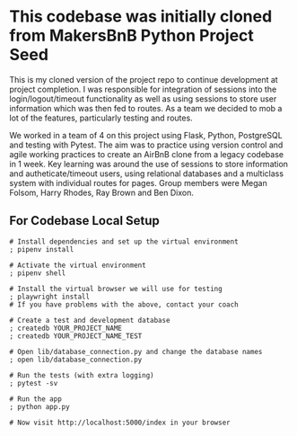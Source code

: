 # This codebase was initially cloned from MakersBnB Python Project Seed

This is my cloned version of the project repo to continue development at project completion.
I was responsible for integration of sessions into the login/logout/timeout functionality as well as using sessions to store user information which was then fed to routes. As a team we decided to mob a lot of the features, particularly testing and routes.

We worked in a team of 4 on this project using Flask, Python, PostgreSQL and testing with Pytest. The aim was to practice using version control and agile working practices to create an AirBnB clone from a legacy codebase in 1 week.
Key learning was around the use of sessions to store information and autheticate/timeout users, using relational databases and a multiclass system with individual routes for pages.
Group members were Megan Folsom, Harry Rhodes, Ray Brown and Ben Dixon. 


## For Codebase Local Setup

```shell
# Install dependencies and set up the virtual environment
; pipenv install

# Activate the virtual environment
; pipenv shell

# Install the virtual browser we will use for testing
; playwright install
# If you have problems with the above, contact your coach

# Create a test and development database
; createdb YOUR_PROJECT_NAME
; createdb YOUR_PROJECT_NAME_TEST

# Open lib/database_connection.py and change the database names
; open lib/database_connection.py

# Run the tests (with extra logging)
; pytest -sv

# Run the app
; python app.py

# Now visit http://localhost:5000/index in your browser
```
